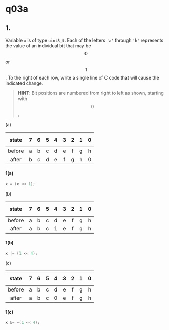 # q03a

## 1.
Variable `x` is of type `uint8_t`. Each of the letters `'a'` through `'h'` represents the value of an individual bit that may be $$0$$ or $$1$$. To the right of each row, write a single line of C code that will cause the indicated change.

> **HINT**: Bit positions are numbered from right to left as shown, starting with $$0$$.

(a)

| state | $$7$$ | $$6$$ | $$5$$ | $$4$$ | $$3$$ | $$2$$ | $$1$$ | $$0$$ |
| :-----: | :---: | :---: | :---: | :---: | :---: | :---: | :---: | :---: |
| before | a | b | c | d | e | f | g | h |
| after | b | c | d | e | f | g | h | 0 |

#### 1(a)
```c
x = (x << 1);
```
(b)

| state | $$7$$ | $$6$$ | $$5$$ | $$4$$ | $$3$$ | $$2$$ | $$1$$ | $$0$$ |
| :-----: | :---: | :---: | :---: | :---: | :---: | :---: | :---: | :---: |
| before | a | b | c | d | e | f | g | h |
| after | a | b | c | 1 | e | f | g | h |

#### 1(b)
```c
x |= (1 << 4);
```

(c)

| state | $$7$$ | $$6$$ | $$5$$ | $$4$$ | $$3$$ | $$2$$ | $$1$$ | $$0$$ |
| :-----: | :---: | :---: | :---: | :---: | :---: | :---: | :---: | :---: |
| before | a | b | c | d | e | f | g | h |
| after | a | b | c | 0 | e | f | g | h |

#### 1(c)
```c
x &= ~(1 << 4);
```
